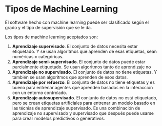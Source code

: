 # Tipos de Machine Learning

El software hecho con machine learning puede ser clasificado según el grado
y el tipo de supervisión que se le da.

Los tipos de machine learning aceptados son:

1. **Aprendizaje supervisado**. El conjunto de datos necesita estar etiquetado.
Y se usan algoritmos que aprenden de esas etiquetas, sean numéricas o
categóricas.
2. **Aprendizaje semi-supervisado**. El conjunto de datos puede estar
parcialmente etiquetado. Se usan algoritmos tanto de aprendizaje no
3. **Aprendizaje no supervisado**. El conjunto de datos no tiene etiquetas.
Y también se usan algoritmos que aprenden de esos datos.
4. **Aprendizaje por refuerzo**. El conjunto de datos no tiene etiquetas
y es bueno para entrenar agentes que aprenden basados en la interacción
con un entorno controlado.
5. **Aprendizaje autosupervisado**. El conjunto de datos no está etiquetado,
pero se crean etiquetas artificiales para entrenar un modelo basado en las
técnias de aprendizaje supervisado. Es una combinación de aprendizaje no
supervisado y supervisado que después puede usarse para crear modelos
predictivos o generativos.
